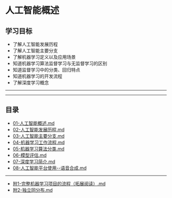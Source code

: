 # 人工智能概述

## 学习目标

- 了解人工智能发展历程
- 了解人工智能主要分支
- 了解机器学习定义以及应用场景
- 知道机器学习算法监督学习与无监督学习的区别
- 知道监督学习中的分类、回归特点
- 知道机器学习的开发流程
- 了解深度学习概念



---

---

## 目录

- [01-人工智能概述.md](https://github.com/sherwinNG/budao_AI/blob/main/03-人工智能概述/01-人工智能概述.md)
- [02-人工智能发展历程.md](https://github.com/sherwinNG/budao_AI/blob/main/03-人工智能概述/02-人工智能发展历程.md)
- [03-人工智能主要分支.md](https://github.com/sherwinNG/budao_AI/blob/main/03-人工智能概述/03-人工智能主要分支.md)
- [04-机器学习工作流程.md](https://github.com/sherwinNG/budao_AI/blob/main/03-人工智能概述/04-机器学习工作流程.md)
- [05-机器学习算法分类.md](https://github.com/sherwinNG/budao_AI/blob/main/03-人工智能概述/05-机器学习算法分类.md)
- [06-模型评估.md](https://github.com/sherwinNG/budao_AI/blob/main/03-人工智能概述/06-模型评估.md)
- [07-深度学习简介.md](https://github.com/sherwinNG/budao_AI/blob/main/03-人工智能概述/07-深度学习简介.md)
- [08-人工智能平台使用--语音合成.md](https://github.com/sherwinNG/budao_AI/blob/main/03-人工智能概述/08-人工智能平台使用--语音合成.md)

---

- [附1-完整机器学习项目的流程（拓展阅读）.md](https://github.com/sherwinNG/budao_AI/blob/main/03-人工智能概述/附1-完整机器学习项目的流程（拓展阅读）.md)
- [附2-独立同分布.md](https://github.com/sherwinNG/budao_AI/blob/main/03-人工智能概述/附2-独立同分布.md)

